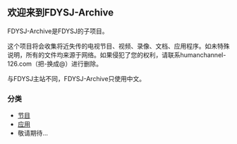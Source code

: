 ## 欢迎来到FDYSJ-Archive
FDYSJ-Archive是FDYSJ的子项目。

这个项目将会收集将近失传的电视节目、视频、录像、文档、应用程序。如未特殊说明，所有的文件均来源于网络。如果侵犯了您的权利，请联系humanchannel-126.com（把-换成@）进行删除。

与FDYSJ主站不同，FDYSJ-Archive只使用中文。

### 分类
- [节目](video/index.md)
- [应用](app/index.md)
- 敬请期待...
